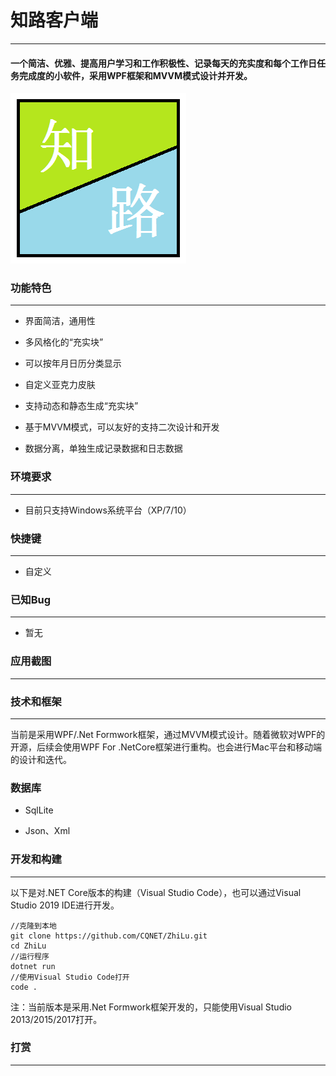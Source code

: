 # 知路客户端

------



#### 一个简洁、优雅、提高用户学习和工作积极性、记录每天的充实度和每个工作日任务完成度的小软件，采用WPF框架和MVVM模式设计并开发。

![logo](https://raw.githubusercontent.com/CQNET/ZhiLu/master/%E6%82%AC%E6%B5%AE%E6%A1%86.png)

### 功能特色
------
* 界面简洁，通用性

* 多风格化的“充实块”

* 可以按年月日历分类显示

* 自定义亚克力皮肤

* 支持动态和静态生成“充实块”

* 基于MVVM模式，可以友好的支持二次设计和开发

* 数据分离，单独生成记录数据和日志数据


### 环境要求
-----
* 目前只支持Windows系统平台（XP/7/10）

### 快捷键
------
* 自定义

### 已知Bug
------
* 暂无

### 应用截图
------





### 技术和框架

-----
当前是采用WPF/.Net Formwork框架，通过MVVM模式设计。随着微软对WPF的开源，后续会使用WPF For .NetCore框架进行重构。也会进行Mac平台和移动端的设计和迭代。

### 数据库

- SqlLite

- Json、Xml


### 开发和构建

------

以下是对.NET Core版本的构建（Visual Studio Code），也可以通过Visual Studio 2019 IDE进行开发。

```
//克隆到本地
git clone https://github.com/CQNET/ZhiLu.git
cd ZhiLu
//运行程序
dotnet run
//使用Visual Studio Code打开
code .
```

注：当前版本是采用.Net Formwork框架开发的，只能使用Visual Studio 2013/2015/2017打开。

### 打赏

------

